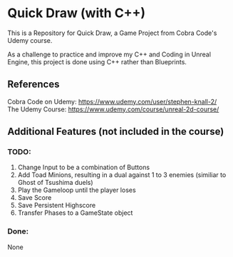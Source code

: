 # Quick Draw (with C++)
This is a Repository for Quick Draw, a Game Project from Cobra Code's Udemy course.

As a challenge to practice and improve my C++ and Coding in Unreal Engine, this project is done using C++ rather than Blueprints.

## References

Cobra Code on Udemy: https://www.udemy.com/user/stephen-knall-2/ <br>
The Udemy Course: https://www.udemy.com/course/unreal-2d-course/

## Additional Features (not included in the course)

### TODO:

1. Change Input to be a combination of Buttons
2. Add Toad Minions, resulting in a dual against 1 to 3 enemies (similiar to Ghost of Tsushima duels)
3. Play the Gameloop until the player loses
4. Save Score
5. Save Persistent Highscore
6. Transfer Phases to a GameState object

### Done:

None
